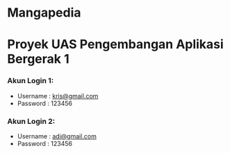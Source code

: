 # Mangapedia
# Proyek UAS Pengembangan Aplikasi Bergerak 1

### Akun Login 1:
* Username : kris@gmail.com
* Password : 123456

### Akun Login 2:
* Username : adi@gmail.com
* Password : 123456
